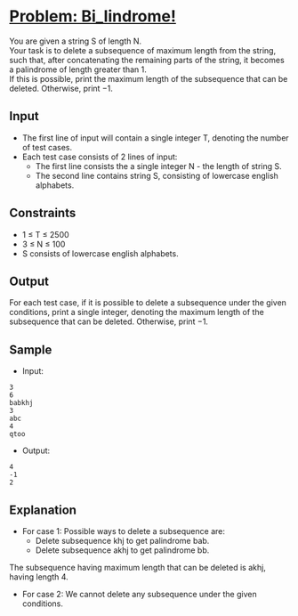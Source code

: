 # [Problem: Bi_lindrome!](https://www.codechef.com/problems/QTOO_2523)

You are given a string S of length N. <br>
Your task is to delete a subsequence of maximum length from the string, such that, after concatenating the remaining parts of the string, it becomes a palindrome of length greater than 1. <br>
If this is possible, print the maximum length of the subsequence that can be deleted. Otherwise, print −1.

## Input

- The first line of input will contain a single integer T, denoting the number of test cases.
- Each test case consists of 2 lines of input:
  - The first line consists the a single integer N - the length of string S.
  - The second line contains string S, consisting of lowercase english alphabets.

## Constraints

- 1 ≤ T ≤ 2500
- 3 ≤ N ≤ 100
- S consists of lowercase english alphabets.

## Output

For each test case, if it is possible to delete a subsequence under the given conditions, print a single integer, denoting the maximum length of the subsequence that can be deleted. Otherwise, print −1.

## Sample

- Input:
```
3
6
babkhj
3 
abc 
4 
qtoo
```

- Output:
```
4
-1
2 
```

## Explanation

- For case 1: Possible ways to delete a subsequence are:
  - Delete subsequence khj to get palindrome bab.
  - Delete subsequence akhj to get palindrome bb. 
  
The subsequence having maximum length that can be deleted is akhj, having length 4. <br>

- For case 2: We cannot delete any subsequence under the given conditions.

